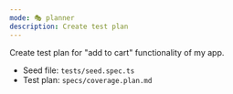```yaml
---
mode: 🎭 planner
description: Create test plan
---
```


Create test plan for "add to cart" functionality of my app.

- Seed file: `tests/seed.spec.ts`
- Test plan: `specs/coverage.plan.md`
